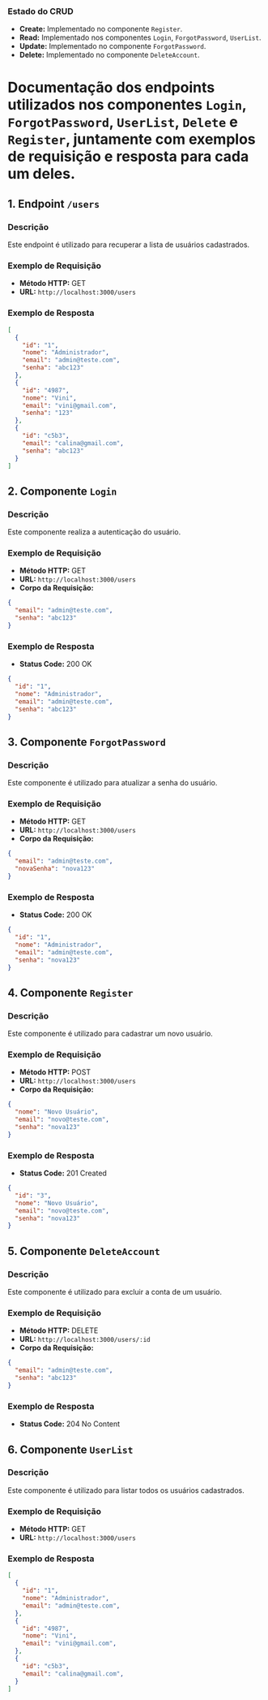 
### Estado do CRUD
- **Create:** Implementado no componente `Register`.
- **Read:** Implementado nos componentes `Login`, `ForgotPassword`, `UserList`.
- **Update:** Implementado no componente `ForgotPassword`.
- **Delete:** Implementado no componente `DeleteAccount`.


# Documentação dos endpoints utilizados nos componentes `Login`, `ForgotPassword`, `UserList`, `Delete` e `Register`, juntamente com exemplos de requisição e resposta para cada um deles.

## 1. Endpoint `/users`

### Descrição
Este endpoint é utilizado para recuperar a lista de usuários cadastrados.

### Exemplo de Requisição
- **Método HTTP:** GET
- **URL:** `http://localhost:3000/users`

### Exemplo de Resposta
```json
[
  {
    "id": "1",
    "nome": "Administrador",
    "email": "admin@teste.com",
    "senha": "abc123"
  },
  {
    "id": "4987",
    "nome": "Vini",
    "email": "vini@gmail.com",
    "senha": "123"
  },
  {
    "id": "c5b3",
    "email": "calina@gmail.com",
    "senha": "abc123"
  }
]
```

## 2. Componente `Login`

### Descrição
Este componente realiza a autenticação do usuário.

### Exemplo de Requisição
- **Método HTTP:** GET
- **URL:** `http://localhost:3000/users`
- **Corpo da Requisição:**
```json
{
  "email": "admin@teste.com",
  "senha": "abc123"
}
```

### Exemplo de Resposta
- **Status Code:** 200 OK
```json
{
  "id": "1",
  "nome": "Administrador",
  "email": "admin@teste.com",
  "senha": "abc123"
}
```

## 3. Componente `ForgotPassword`

### Descrição
Este componente é utilizado para atualizar a senha do usuário.

### Exemplo de Requisição
- **Método HTTP:** GET
- **URL:** `http://localhost:3000/users`
- **Corpo da Requisição:**
```json
{
  "email": "admin@teste.com",
  "novaSenha": "nova123"
}
```

### Exemplo de Resposta
- **Status Code:** 200 OK
```json
{
  "id": "1",
  "nome": "Administrador",
  "email": "admin@teste.com",
  "senha": "nova123"
}
```

## 4. Componente `Register`

### Descrição
Este componente é utilizado para cadastrar um novo usuário.

### Exemplo de Requisição
- **Método HTTP:** POST
- **URL:** `http://localhost:3000/users`
- **Corpo da Requisição:**
```json
{
  "nome": "Novo Usuário",
  "email": "novo@teste.com",
  "senha": "nova123"
}
```

### Exemplo de Resposta
- **Status Code:** 201 Created
```json
{
  "id": "3",
  "nome": "Novo Usuário",
  "email": "novo@teste.com",
  "senha": "nova123"
}
```

## 5. Componente `DeleteAccount`

### Descrição
Este componente é utilizado para excluir a conta de um usuário.

### Exemplo de Requisição
- **Método HTTP:** DELETE
- **URL:** `http://localhost:3000/users/:id`
- **Corpo da Requisição:**
```json
{
  "email": "admin@teste.com",
  "senha": "abc123"
}
```

### Exemplo de Resposta
- **Status Code:** 204 No Content

## 6. Componente `UserList`

### Descrição
Este componente é utilizado para listar todos os usuários cadastrados.

### Exemplo de Requisição
- **Método HTTP:** GET
- **URL:** `http://localhost:3000/users`

### Exemplo de Resposta
```json
[
  {
    "id": "1",
    "nome": "Administrador",
    "email": "admin@teste.com",
  },
  {
    "id": "4987",
    "nome": "Vini",
    "email": "vini@gmail.com",
  },
  {
    "id": "c5b3",
    "email": "calina@gmail.com",
  }
]
```
